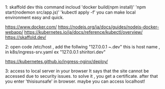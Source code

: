 1: skaffold dev
this command incloud 'docker build(npm install)' 'npm start(nodemon src/app.js)' 'kubectl apply -f'
you can make local environment easy and quick.

https://www.docker.com/
https://nodejs.org/ja/docs/guides/nodejs-docker-webapp/
https://kubernetes.io/ja/docs/reference/kubectl/overview/
https://skaffold.dev/

2: open code /etc/host , add the follwing
"127.0.0.1 ~.dev"
this is host name , in k8s/ingress-srv.yaml
ex "127.0.0.1 shiritori.dev"

https://kubernetes.github.io/ingress-nginx/deploy/

3: access to local server in your browser
It says that the site cannot be accessed due to security issues.
to solve it , you get a certificate.
after that you enter 'thisisunsafe' in browser.
maybe you can access localhost!
